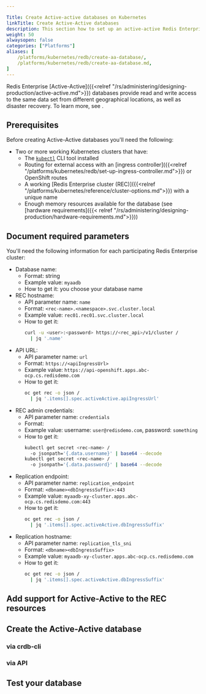 ```yaml
---

Title: Create Active-active databases on Kubernetes
linkTitle: Create Active-Active databases
description: This section how to set up an active-active Redis Enterprise database on Kubernetes using the Redis operator.  
weight: 50
alwaysopen: false
categories: ["Platforms"]
aliases: [ 
    /platforms/kubernetes/redb/create-aa-database/,
    /platforms/kubernetes/redb/create-aa-database.md,
]
---
```

Redis Enterprise [Active-Active]({{<relref "/rs/administering/designing-production/active-active.md">}}) databases provide read and write access to the same data set from different geographical locations, as well as disaster recovery. To learn more, see .

## Prerequisites

Before creating Active-Active databases you'll need the following:

- Two or more working Kubernetes clusters that have:
  - The [`kubectl`](https://kubernetes.io/docs/reference/kubectl/overview/) CLI tool installed
  - Routing for external access with an [ingress controller]({{<relref "/platforms/kubernetes/redb/set-up-ingress-controller.md">}}) or OpenShift routes
  - A working [Redis Enterprise cluster (REC)]({{<relref "/platforms/kubernetes/reference/cluster-options.md">}}) with a unique name
  - Enough memory resources available for the database (see [hardware requirements]({{< relref "/rs/administering/designing-production/hardware-requirements.md">}}))

## Document required parameters

You'll need the following information for each participating Redis Enterprise cluster:

- Database name:
  - Format: string
  - Example value: `myaadb`
  - How to get it: you choose your database name
- REC hostname:
  - API parameter name: `name`
  - Format: `<rec-name>.<namespace>.svc.cluster.local`
  - Example value: `rec01.rec01.svc.cluster.local`
  - How to get it:
    ```bash
    curl -u <user>:<password> https://<rec_api>/v1/cluster /
      | jq '.name'
    ```
- API URL:
  - API parameter name: `url`
  - Format: `https://<apiIngressUrl>`
  - Example value: `https://api-openshift.apps.abc-ocp.cs.redisdemo.com`
  - How to get it:
    ```bash
    oc get rec -o json /
      | jq '.items[].spec.activeActive.apiIngressUrl'
    ```
- REC admin credentials:
  - API parameter name: `credentials`
  - Format:
  - Example value: username: `user@redisdemo.com`, password: `something`
  - How to get it:
    ```bash
    kubectl get secret <rec-name> /
      -o jsonpath='{.data.username}' | base64 --decode
    kubectl get secret <rec-name> /
      -o jsonpath='{.data.password}' | base64 --decode
    ```
- Replication endpoint:
  - API parameter name: `replication_endpoint`
  - Format: `<dbname><dbIngressSuffix>:443`
  - Example value: `myaadb-xy-cluster.apps.abc-ocp.cs.redisdemo.com:443`
  - How to get it:
    ```bash
    oc get rec -o json /
      | jq '.items[].spec.activeActive.dbIngressSuffix'
    ```
- Replication hostname:
  - API parameter name: `replication_tls_sni`
  - Format: `<dbname><dbIngressSuffix>`
  - Example value: `myaadb-xy-cluster.apps.abc-ocp.cs.redisdemo.com`
  - How to get it:
    ```bash
    oc get rec -o json /
      | jq '.items[].spec.activeActive.dbIngressSuffix'
    ```

## Add support for Active-Active to the REC resources

## Create the Active-Active database

### via crdb-cli

### via API

## Test your database
